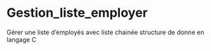 # Gestion_liste_employer
Gérer une liste d’employés avec liste chainée structure de donne en langage C
